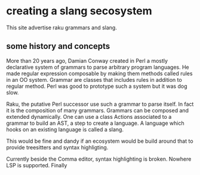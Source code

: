 # creating a slang secosystem

This site advertise raku grammars and slang.

## some history and concepts

More than 20 years ago, Damian Conway created in Perl a mostly declarative system of
grammars to parse arbitrary program languages. 
He made regular expression composable by making them methods called rules in an OO
system. Grammar are classes that includes rules in addition to regular method.
Perl was good to prototype
such a system but it was dog slow.

Raku, the putative Perl successor use such a grammar to parse itself.
In fact it is the composition of many grammars.
Grammars can be composed and extended dynamically.
One can use a class Actions associated to a grammar to build an AST,
a step to create a language. A language which hooks on an existing language
is called a slang.

This would be fine and dandy if an ecosystem would be build around that
to provide treesitters and syntax highligting.

Currently beside the Comma editor, syntax highlighting is broken.
Nowhere LSP is supported. Finally

